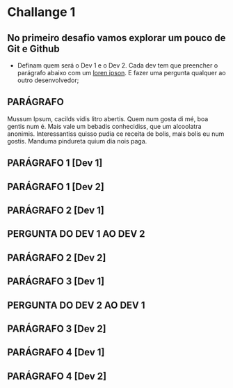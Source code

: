 # Challange 1

## No primeiro desafio vamos explorar um pouco de Git e Github

- Definam quem será o Dev 1 e o Dev 2. Cada dev tem que preencher o parágrafo abaixo com um [loren ipson](https://mussumipsum.com/). E fazer uma pergunta qualquer ao outro desenvolvedor;

## PARÁGRAFO

Mussum Ipsum, cacilds vidis litro abertis. Quem num gosta di mé, boa gentis num é. Mais vale um bebadis conhecidiss, que um alcoolatra anonimis. Interessantiss quisso pudia ce receita de bolis, mais bolis eu num gostis. Manduma pindureta quium dia nois paga.

## PARÁGRAFO 1 [Dev 1]

## PARÁGRAFO 1 [Dev 2]

## PARÁGRAFO 2 [Dev 1]

## PERGUNTA DO DEV 1 AO DEV 2

## PARÁGRAFO 2 [Dev 2]

## PARÁGRAFO 3 [Dev 1]

## PERGUNTA DO DEV 2 AO DEV 1

## PARÁGRAFO 3 [Dev 2]

## PARÁGRAFO 4 [Dev 1]

## PARÁGRAFO 4 [Dev 2]
